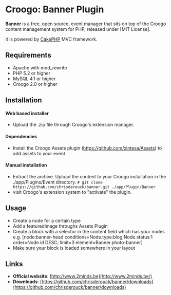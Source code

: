 # Croogo: Banner Plugin

**Banner** is a free, open source, event manager that sits on top of the Croogo content management system for PHP, released under [MIT License].

It is powered by [CakePHP](http://cakephp.org) MVC framework.

## Requirements
  * Apache with mod_rewrite
  * PHP 5.2 or higher
  * MySQL 4.1 or higher
  * Croogo 2.0 or higher

## Installation

#### Web based installer

  * Upload the .zip file through Croogo's extension manager.

#### Dependencies

  * Install the Croogo Assets plugin (https://github.com/xintesa/Assets) to add assets to your event

#### Manual installation

  * Extract the archive. Upload the content to your Croogo installation in the ./app/Plugins/Event directory.
  `# git clone https://github.com/chrisderouck/banner.git ./app/Plugin/Banner`
  * visit Croogo's extension system to "activate" the plugin.

## Usage

  * Create a node for a certain type
  * Add a featuredImage throughs Assets Plugin
  * Create a block with a selector in the content field which has your nodes e.g.
        [node:banner-head conditions=Node.type:blog;Node.status:1 order=Node.id DESC; limit=3 element=Banner.photo-banner]
  * Make sure your block is loaded somewhere in your layout

## Links

  * **Official website**: [http://www.2minds.be](http://www.2minds.be/)
  * **Downloads**: [https://github.com/chrisderouck/banner/downloads](https://github.com/chrisderouck/banner/downloads)
  
